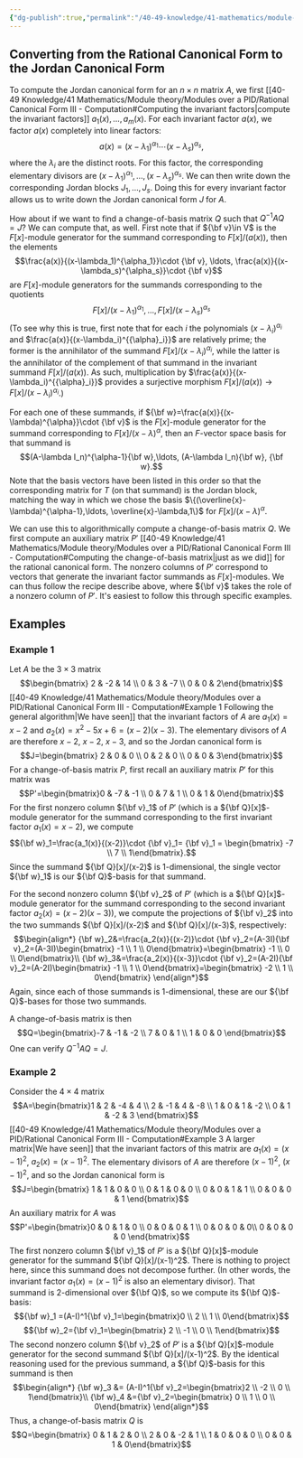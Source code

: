 ```yaml
---
{"dg-publish":true,"permalink":"/40-49-knowledge/41-mathematics/module-theory/modules-over-a-pid/jordan-canonical-form-ii-computation/","tags":["module_theory"],"updated":"2024-03-06T13:55:23-08:00"}
---
```


## Converting from the Rational Canonical Form to the Jordan Canonical Form

To compute the Jordan canonical form for an $n\times n$ matrix $A$, we first [[40-49 Knowledge/41 Mathematics/Module theory/Modules over a PID/Rational Canonical Form III - Computation#Computing the invariant factors\|compute the invariant factors]] $a_1(x),\ldots, a_m(x)$. For each invariant factor $a(x)$, we factor $a(x)$ completely into linear factors:
$$a(x)=(x-\lambda_1)^{\alpha_1}\cdots (x-\lambda_s)^{\alpha_s},$$
where the $\lambda_i$ are the distinct roots. For this factor, the corresponding elementary divisors are $(x-\lambda_1)^{\alpha_1}, \ldots, (x-\lambda_s)^{\alpha_s}$. We can then write down the corresponding Jordan blocks $J_1,\ldots, J_s$. Doing this for every invariant factor allows us to write down the Jordan canonical form $J$ for $A$.

How about if we want to find a change-of-basis matrix $Q$ such that $Q^{-1}AQ=J$? We can compute that, as well. First note that if ${\bf v}\in V$ is the $F[x]$-module generator for the summand corresponding to $F[x]/(a(x))$, then the elements
$$\frac{a(x)}{(x-\lambda_1)^{\alpha_1}}\cdot {\bf v}, \ldots, \frac{a(x)}{(x-\lambda_s)^{\alpha_s}}\cdot {\bf v}$$
are $F[x]$-module generators for the summands corresponding to the quotients
$$F[x]/(x-\lambda_1)^{\alpha_1},\ldots, F[x]/(x-\lambda_s)^{\alpha_s}$$
(To see why this is true, first note that for each $i$ the polynomials $(x-\lambda_i)^{\alpha_i}$ and $\frac{a(x)}{(x-\lambda_i)^{{\alpha}_i}}$ are relatively prime; the former is the annihilator of the summand $F[x]/(x-\lambda_i)^{\alpha_i}$, while the latter is the annihilator of the complement of that summand in the invariant summand $F[x]/(a(x))$. As such, multiplication by $\frac{a(x)}{(x-\lambda_i)^{{\alpha}_i}}$ provides a surjective morphism $F[x]/(a(x))\to F[x]/(x-\lambda_i)^{\alpha_i}$.)

For each one of these summands, if ${\bf w}=\frac{a(x)}{(x-\lambda)^{\alpha}}\cdot {\bf v}$ is the $F[x]$-module generator for the summand corresponding to $F[x]/(x-\lambda)^{\alpha}$, then an $F$-vector space basis for that summand is
$$(A-\lambda I_n)^{\alpha-1}{\bf w},\ldots, (A-\lambda I_n){\bf w}, {\bf w}.$$
Note that the basis vectors have been listed in this order so that the corresponding matrix for $T$ (on that summand) is the Jordan block, matching the way in which we chose the basis $\{(\overline{x}-\lambda)^{\alpha-1},\ldots, \overline{x}-\lambda,1\}$ for $F[x]/(x-\lambda)^{\alpha}$.

We can use this to algorithmically compute a change-of-basis matrix $Q$.  We first compute an auxiliary matrix $P'$ [[40-49 Knowledge/41 Mathematics/Module theory/Modules over a PID/Rational Canonical Form III - Computation#Computing the change-of-basis matrix\|just as we did]] for the rational canonical form. The nonzero columns of $P'$ correspond to vectors that generate the invariant factor summands as $F[x]$-modules. We can thus follow the recipe describe above, where ${\bf v}$ takes the role of a nonzero column of $P'$. It's easiest to follow this through specific examples.

## Examples

### Example 1

Let $A$ be the $3\times 3$ matrix
$$\begin{bmatrix} 2 & -2 & 14 \\ 0 & 3 & -7 \\ 0 & 0 & 2\end{bmatrix}$$
[[40-49 Knowledge/41 Mathematics/Module theory/Modules over a PID/Rational Canonical Form III - Computation#Example 1 Following the general algorithm\|We have seen]] that the invariant factors of $A$ are $a_1(x)=x-2$ and $a_2(x)=x^2-5x+6=(x-2)(x-3)$. The elementary divisors of $A$ are therefore $x-2$, $x-2$, $x-3$, and so the Jordan canonical form is
$$J=\begin{bmatrix} 2 & 0 & 0 \\ 0 & 2 & 0 \\ 0 & 0 & 3\end{bmatrix}$$
For a change-of-basis matrix $P$, first recall an auxiliary matrix $P'$ for this matrix was
$$P'=\begin{bmatrix}0 & -7 & -1 \\ 0 & 7 & 1 \\ 0 & 1 & 0\end{bmatrix}$$
For the first nonzero column ${\bf v}_1$ of $P'$ (which is a ${\bf Q}[x]$-module generator for the summand corresponding to the first invariant factor $a_1(x)=x-2$), we compute
$${\bf w}_1=\frac{a_1(x)}{(x-2)}\cdot {\bf v}_1= {\bf v}_1 = \begin{bmatrix} -7 \\ 7 \\ 1\end{bmatrix}.$$
Since the summand ${\bf Q}[x]/(x-2)$ is 1-dimensional, the single vector ${\bf w}_1$ is our ${\bf Q}$-basis for that summand.

For the second nonzero column ${\bf v}_2$ of $P'$ (which is a ${\bf Q}[x]$-module generator for the summand corresponding to the second invariant factor $a_2(x)=(x-2)(x-3)$), we compute the projections of ${\bf v}_2$ into the two summands ${\bf Q}[x]/(x-2)$ and ${\bf Q}[x]/(x-3)$, respectively:
$$\begin{align*}
{\bf w}_2&=\frac{a_2(x)}{(x-2)}\cdot {\bf v}_2=(A-3I){\bf v}_2=(A-3I)\begin{bmatrix} -1 \\ 1 \\ 0\end{bmatrix}=\begin{bmatrix} -1 \\ 0 \\ 0\end{bmatrix}\\
{\bf w}_3&=\frac{a_2(x)}{(x-3)}\cdot {\bf v}_2=(A-2I){\bf v}_2=(A-2I)\begin{bmatrix} -1 \\ 1 \\ 0\end{bmatrix}=\begin{bmatrix} -2 \\ 1 \\ 0\end{bmatrix}
\end{align*}$$
Again, since each of those summands is 1-dimensional, these are our ${\bf Q}$-bases for those two summands.

A change-of-basis matrix is then
$$Q=\begin{bmatrix}-7 & -1 & -2 \\ 7 & 0 & 1 \\ 1 & 0 & 0 \end{bmatrix}$$
One can verify $Q^{-1}AQ = J$.

### Example 2

Consider the $4\times 4$ matrix
$$A=\begin{bmatrix}1 & 2 & -4 & 4 \\ 2 & -1 & 4 & -8 \\ 1 & 0 & 1 & -2 \\ 0 & 1 & -2 & 3 \end{bmatrix}$$
[[40-49 Knowledge/41 Mathematics/Module theory/Modules over a PID/Rational Canonical Form III - Computation#Example 3 A larger matrix\|We have seen]] that the invariant factors of this matrix are $a_1(x)=(x-1)^2$, $a_2(x)=(x-1)^2$. The elementary divisors of $A$ are therefore $(x-1)^2$, $(x-1)^2$, and so the Jordan canonical form is
$$J=\begin{bmatrix} 1 & 1 & 0 & 0 \\ 0 & 1 & 0 & 0 \\ 0 & 0 & 1 & 1 \\ 0 & 0 & 0 & 1 \end{bmatrix}$$
An auxiliary matrix for $A$ was
$$P'=\begin{bmatrix}0 & 0 & 1 & 0 \\ 0 & 0 & 0 & 1 \\ 0 & 0 & 0 & 0\\ 0 & 0 & 0 & 0 \end{bmatrix}$$
The first nonzero column ${\bf v}_1$ of $P'$ is a ${\bf Q}[x]$-module generator for the summand ${\bf Q}[x]/(x-1)^2$. There is nothing to project here, since this summand does not decompose further. (In other words, the invariant factor $a_1(x)=(x-1)^2$ is also an elementary divisor). That summand is 2-dimensional over ${\bf Q}$, so we compute its ${\bf Q}$-basis:
$${\bf w}_1 =(A-I)^1{\bf v}_1=\begin{bmatrix}0 \\ 2 \\ 1 \\ 0\end{bmatrix}$$
$${\bf w}_2={\bf v}_1=\begin{bmatrix} 2 \\ -1 \\ 0 \\ 1\end{bmatrix}$$
The second nonzero column ${\bf v}_2$ of $P'$ is a ${\bf Q}[x]$-module generator for the second summand ${\bf Q}[x]/(x-1)^2$. By the identical reasoning used for the previous summand, a ${\bf Q}$-basis for this summand is then
$$\begin{align*}
{\bf w}_3 &= (A-I)^1{\bf v}_2=\begin{bmatrix}2 \\ -2 \\ 0 \\ 1\end{bmatrix}\\
{\bf w}_4 &={\bf v}_2=\begin{bmatrix} 0 \\ 1 \\ 0 \\ 0\end{bmatrix}
\end{align*}$$
Thus, a change-of-basis matrix $Q$ is
$$Q=\begin{bmatrix} 0 & 1 & 2 & 0 \\ 2 & 0 & -2 & 1 \\ 1 & 0 & 0 & 0 \\ 0 & 0 & 1 & 0\end{bmatrix}$$